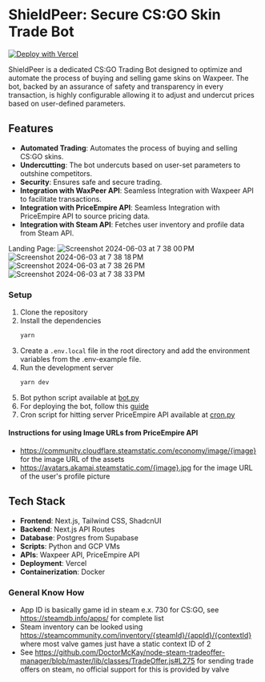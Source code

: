 # ShieldPeer: Secure CS:GO Skin Trade Bot

[![Deploy with Vercel](https://vercel.com/button)](https://vercel.com/new/clone?repository-url=https%3A%2F%2Fgithub.com%2Fgargmegham%2FShieldPeer)

ShieldPeer is a dedicated CS:GO Trading Bot designed to optimize and automate the process of buying and selling game skins on Waxpeer. The bot, backed by an assurance of safety and transparency in every transaction, is highly configurable allowing it to adjust and undercut prices based on user-defined parameters.

## Features

-   **Automated Trading**: Automates the process of buying and selling CS:GO skins.
-   **Undercutting**: The bot undercuts based on user-set parameters to outshine competitors.
-   **Security**: Ensures safe and secure trading.
-   **Integration with WaxPeer API**: Seamless Integration with Waxpeer API to facilitate transactions.
-   **Integration with PriceEmpire API**: Seamless Integration with PriceEmpire API to source pricing data.
-   **Integration with Steam API**: Fetches user inventory and profile data from Steam API.

Landing Page:
![Screenshot 2024-06-03 at 7 38 00 PM](https://github.com/gargmegham/ShieldPeer/assets/95271253/f51aa724-de87-48f0-8134-850f38edbb72)
![Screenshot 2024-06-03 at 7 38 18 PM](https://github.com/gargmegham/ShieldPeer/assets/95271253/2c928404-8304-443d-916c-17364c75f56b)
![Screenshot 2024-06-03 at 7 38 26 PM](https://github.com/gargmegham/ShieldPeer/assets/95271253/13b56cda-1290-482c-abae-a02c2da61d4d)
![Screenshot 2024-06-03 at 7 38 33 PM](https://github.com/gargmegham/ShieldPeer/assets/95271253/dabad14f-a368-452f-a2d5-552566a61b64)

### Setup

1. Clone the repository
2. Install the dependencies
    ```bash
    yarn
    ```
3. Create a `.env.local` file in the root directory and add the environment variables from the .env-example file.
4. Run the development server
    ```bash
    yarn dev
    ```
5. Bot python script available at [bot.py](/bot/bot.py)
6. For deploying the bot, follow this [guide](/bot/ReadMe.md)
7. Cron script for hitting server PriceEmpire API available at [cron.py](/bot/cron.py)

#### Instructions for using Image URLs from PriceEmpire API

-   https://community.cloudflare.steamstatic.com/economy/image/{image} for the image URL of the assets
-   https://avatars.akamai.steamstatic.com/{image}.jpg for the image URL of the user's profile picture

## Tech Stack

-   **Frontend**: Next.js, Tailwind CSS, ShadcnUI
-   **Backend**: Next.js API Routes
-   **Database**: Postgres from Supabase
-   **Scripts**: Python and GCP VMs
-   **APIs**: Waxpeer API, PriceEmpire API
-   **Deployment**: Vercel
-   **Containerization**: Docker

### General Know How

-   App ID is basically game id in steam e.x. 730 for CS:GO, see https://steamdb.info/apps/ for complete list
-   Steam inventory can be looked using https://steamcommunity.com/inventory/{steamId}/{appId}/{contextId} where most valve games just have a static context ID of 2
-   See https://github.com/DoctorMcKay/node-steam-tradeoffer-manager/blob/master/lib/classes/TradeOffer.js#L275 for sending trade offers on steam, no official support for this is provided by valve
